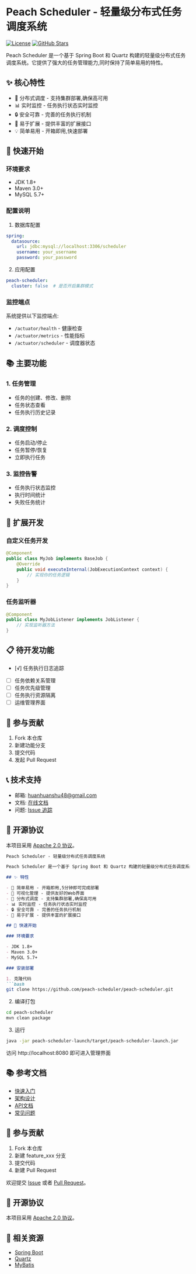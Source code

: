 # Peach Scheduler - 轻量级分布式任务调度系统

[![License](https://img.shields.io/badge/license-Apache%202-4EB1BA.svg)](https://www.apache.org/licenses/LICENSE-2.0.html)
[![GitHub Stars](https://img.shields.io/github/stars/peach-scheduler/peach-scheduler.svg?style=social&label=Star&maxAge=2592000)](https://github.com/Ryan-Guizhou/peach-scheduler/stargazers)

Peach Scheduler 是一个基于 Spring Boot 和 Quartz 构建的轻量级分布式任务调度系统。它提供了强大的任务管理能力,同时保持了简单易用的特性。

## ✨ 核心特性

- 🚀 分布式调度 - 支持集群部署,确保高可用
- 📊 实时监控 - 任务执行状态实时监控
- 🔒 安全可靠 - 完善的任务执行机制
- 🔌 易于扩展 - 提供丰富的扩展接口
- 💡 简单易用 - 开箱即用,快速部署

## 🚀 快速开始

### 环境要求

- JDK 1.8+
- Maven 3.0+
- MySQL 5.7+

### 配置说明

1. 数据库配置
```yaml
spring:
  datasource:
    url: jdbc:mysql://localhost:3306/scheduler
    username: your_username
    password: your_password
```

2. 应用配置
```yaml
peach-scheduler:
  cluster: false  # 是否开启集群模式
```

### 监控端点

系统提供以下监控端点:

- `/actuator/health` - 健康检查
- `/actuator/metrics` - 性能指标
- `/actuator/scheduler` - 调度器状态

## 📚 主要功能

### 1. 任务管理
- 任务的创建、修改、删除
- 任务状态查看
- 任务执行历史记录

### 2. 调度控制
- 任务启动/停止
- 任务暂停/恢复
- 立即执行任务

### 3. 监控告警
- 任务执行状态监控
- 执行时间统计
- 失败任务统计

## 🔧 扩展开发

### 自定义任务开发
```java
@Component
public class MyJob implements BaseJob {
    @Override
    public void executeInternal(JobExecutionContext context) {
        // 实现你的任务逻辑
    }
}
```

### 任务监听器
```java
@Component
public class MyJobListener implements JobListener {
    // 实现监听器方法
}
```

## 📋 待开发功能

- [√] 任务执行日志追踪
- [ ] 任务依赖关系管理
- [ ] 任务优先级管理
- [ ] 任务执行资源隔离
- [ ] 运维管理界面

## 🤝 参与贡献

1. Fork 本仓库
2. 新建功能分支
3. 提交代码
4. 发起 Pull Request

## 📞 技术支持

- 邮箱: huanhuanshu48@gmail.com
- 文档: [在线文档](https://docs.peachscheduler.com)
- 问题: [Issue 追踪](https://github.com/peachscheduler/issues)

## 📄 开源协议

本项目采用 [Apache 2.0 协议](LICENSE)。

```markdown:HELP.md
Peach Scheduler - 轻量级分布式任务调度系统

Peach Scheduler 是一个基于 Spring Boot 和 Quartz 构建的轻量级分布式任务调度系统。它提供了强大的任务管理能力,同时保持了简单易用的特性。

## ✨ 特性

- 🚀 简单易用 - 开箱即用,5分钟即可完成部署
- 🔔 可视化管理 - 提供友好的Web界面
- 🎯 分布式调度 - 支持集群部署,确保高可用
- 📊 实时监控 - 任务执行状态实时监控
- 🔒 安全可靠 - 完善的任务执行机制
- 🔌 易于扩展 - 提供丰富的扩展接口

## 🚀 快速开始

### 环境要求

- JDK 1.8+
- Maven 3.0+
- MySQL 5.7+

### 安装部署

1. 克隆代码
```bash
git clone https://github.com/peach-scheduler/peach-scheduler.git
```

2. 编译打包
```bash
cd peach-scheduler
mvn clean package
```

3. 运行
```bash
java -jar peach-scheduler-launch/target/peach-scheduler-launch.jar
```

访问 http://localhost:8080 即可进入管理界面

## 📚 参考文档

- [快速入门](docs/quickstart.md)
- [架构设计](docs/architecture.md)
- [API文档](docs/api.md)
- [常见问题](docs/faq.md)

## 🤝 参与贡献

1. Fork 本仓库
2. 新建 feature_xxx 分支
3. 提交代码
4. 新建 Pull Request

欢迎提交 [Issue](https://github.com/peach-scheduler/peach-scheduler/issues) 或者 [Pull Request](https://github.com/peach-scheduler/peach-scheduler/pulls)。

## 📄 开源协议

本项目采用 [Apache 2.0 协议](LICENSE)。

## 🔗 相关资源

* [Spring Boot](https://spring.io/projects/spring-boot)
* [Quartz](http://www.quartz-scheduler.org/)
* [MyBatis](https://mybatis.org/mybatis-3/)


